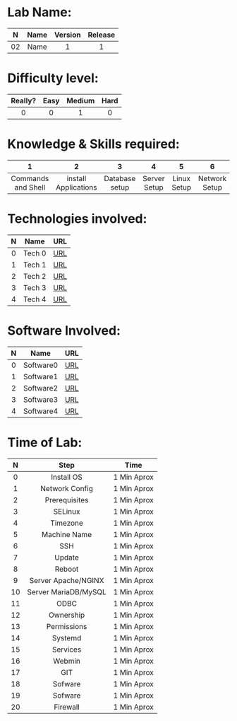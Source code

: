Lab Name:
=========
N | Name | Version | Release |
 :--: | :--: | :--: | :--: |
 02 | Name | 1 | 1 |
 
Difficulty level:
=================
Really? | Easy | Medium | Hard |
 :--: | :--: | :--: | :--: |
 0 | 0 | 1 | 0 |
 
Knowledge & Skills required:
============================
1 | 2 | 3 | 4 | 5 | 6 | 7 | 8 |
 :--: | :--: | :--: | :--: | :--: | :--: | :--: | :--: |
 Commands and Shell | install Applications | Database setup | Server Setup | Linux Setup | Network Setup | Server Hardening | Software configuration |

Technologies involved:
======================
N | Name | URL |
 :--: | :--: | :--: |
 0 | Tech 0 | [URL](https://www.google.com "Google's Homepage") |
 1 | Tech 1 | [URL](https://www.google.com "Google's Homepage") |
 2 | Tech 2 | [URL](https://www.google.com "Google's Homepage") |
 3 | Tech 3 | [URL](https://www.google.com "Google's Homepage") |
 4 | Tech 4 | [URL](https://www.google.com "Google's Homepage") |
 
 Software Involved:
 ==================

N | Name | URL |
 :--: | :--: | :--: |
 0 | Software0 | [URL](https://www.google.com "Google's Homepage") |
 1 | Software1 | [URL](https://www.google.com "Google's Homepage") |
 2 | Software2 | [URL](https://www.google.com "Google's Homepage") |
 3 | Software3 | [URL](https://www.google.com "Google's Homepage") |
 4 | Software4 | [URL](https://www.google.com "Google's Homepage") |

Time of Lab:
============

 N | Step | Time |
 :--: | :--: | :--: |
 0 | Install OS | 1 Min Aprox |
 1 | Network Config | 1 Min Aprox |
 2 | Prerequisites | 1 Min Aprox |
 3 | SELinux | 1 Min Aprox  |
 4 | Timezone | 1 Min Aprox |
 5 | Machine Name | 1 Min Aprox |
 6 | SSH | 1 Min Aprox |
 7 | Update | 1 Min Aprox |
 8 | Reboot | 1 Min Aprox |
 9 | Server Apache/NGINX | 1 Min Aprox |
 10 | Server MariaDB/MySQL | 1 Min Aprox |
 11 | ODBC | 1 Min Aprox |
 12 | Ownership | 1 Min Aprox |
 13 | Permissions | 1 Min Aprox |
 14 | Systemd | 1 Min Aprox |
 15 | Services | 1 Min Aprox |
 16 | Webmin | 1 Min Aprox |
 17 | GIT | 1 Min Aprox |
 18 | Sofware | 1 Min Aprox |
 19 | Sofware | 1 Min Aprox |
 20 | Firewall | 1 Min Aprox |
 
 
